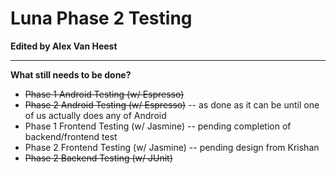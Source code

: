 # Luna Phase 2 Testing

**Edited by Alex Van Heest**

****

**What still needs to be done?**

* ~~Phase 1 Android Testing (w/ Espresso)~~
* ~~Phase 2 Android Testing (w/ Espresso)~~ -- as done as it can be until one of us actually does any of Android
* Phase 1 Frontend Testing (w/ Jasmine) -- pending completion of backend/frontend test
* Phase 2 Frontend Testing (w/ Jasmine) -- pending design from Krishan
* ~~Phase 2 Backend Testing (w/ JUnit)~~
